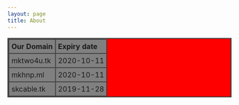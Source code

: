 ```yaml
---
layout: page
title: About 
---
```


<style>
table, th, td {
  background-color: red;
  border: 2px solid #444;
  border-collapse: collapse;
}
th, td { 
  background-color: gray;
  padding: 5px;
  text-align: left;
}
</style>
<table style="width:100%">
  <tr>
    <th>Our Domain</th>
    <th>Expiry date</th>
  </tr>
  <tr>
    <td>mktwo4u.tk</td>
    <td>2020-10-11</td>
  </tr>
  <tr>
    <td>mkhnp.ml </td>
    <td>2020-10-11</td>
  </tr>
   <tr>
    <td>skcable.tk</td>
    <td>2019-11-28</td>
  </tr>
</table>
